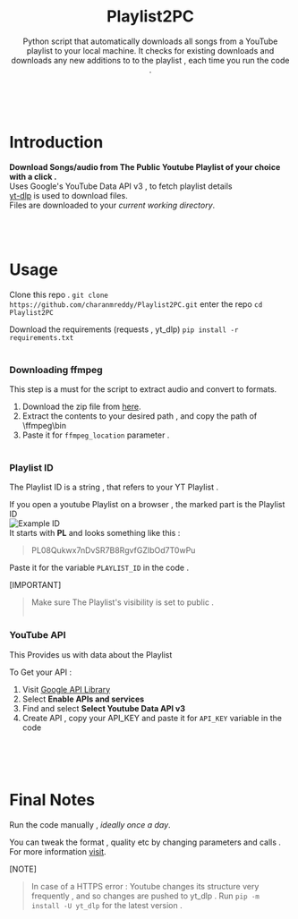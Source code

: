 <h1 align="center">Playlist2PC</h1>
<p align="center">Python script that automatically downloads all songs from a YouTube playlist to your local machine. It checks for existing downloads and downloads any new additions to to the playlist , each time you run the code .</p></p><br><br><br>

# Introduction

**Download Songs/audio from The Public Youtube Playlist of your choice with a click .**\
Uses Google's YouTube Data API v3 , to fetch playlist details\
[yt-dlp](https://github.com/yt-dlp/yt-dlp) is used to download files.\
Files are downloaded to your _current working directory_.\
<br><br><br>

# Usage

Clone this repo .
```git clone https://github.com/charanmreddy/Playlist2PC.git```
enter the repo
```cd Playlist2PC```

Download the requirements (requests , yt_dlp)
```pip install -r requirements.txt```
<br><br>
### Downloading ffmpeg

This step is a must for the script to extract audio and convert to formats.

1. Download the zip file from [here](https://www.gyan.dev/ffmpeg/builds/ffmpeg-release-essentials.zip).
2. Extract the contents to your desired path , and copy the path of \ffmpeg\bin
3. Paste it for `ffmpeg_location` parameter .
<br><br>
### Playlist ID

The Playlist ID is a string , that refers to your YT Playlist .

If you open a youtube Playlist on a browser , the marked part is the Playlist ID  
![Example ID](images/plid.png)  
It starts with **PL** and looks something like this :
> PL08Qukwx7nDvSR7B8RgvfGZIbOd7T0wPu

Paste it for the variable `PLAYLIST_ID` in the code .

[IMPORTANT]
> Make sure The Playlist's visibility is set to public .
<br><br>
### YouTube API

This Provides us with data about the Playlist

To Get your API :

1. Visit [Google API Library](https://console.cloud.google.com/apis/dashboard)
2. Select **Enable APIs and services**
3. Find and select **Select Youtube Data API v3**
4. Create API , copy your API_KEY and paste it for `API_KEY` variable in the code

<br><br><br>
# Final Notes

Run the code manually , _ideally once a day_.

You can tweak the format , quality etc by changing parameters and calls . For more information [visit](https://github.com/yt-dlp/yt-dlp).

[NOTE]
> In case of a HTTPS error : Youtube changes its structure very frequently , and so changes are pushed to yt_dlp . Run `pip -m install -U yt_dlp` for the latest version .

